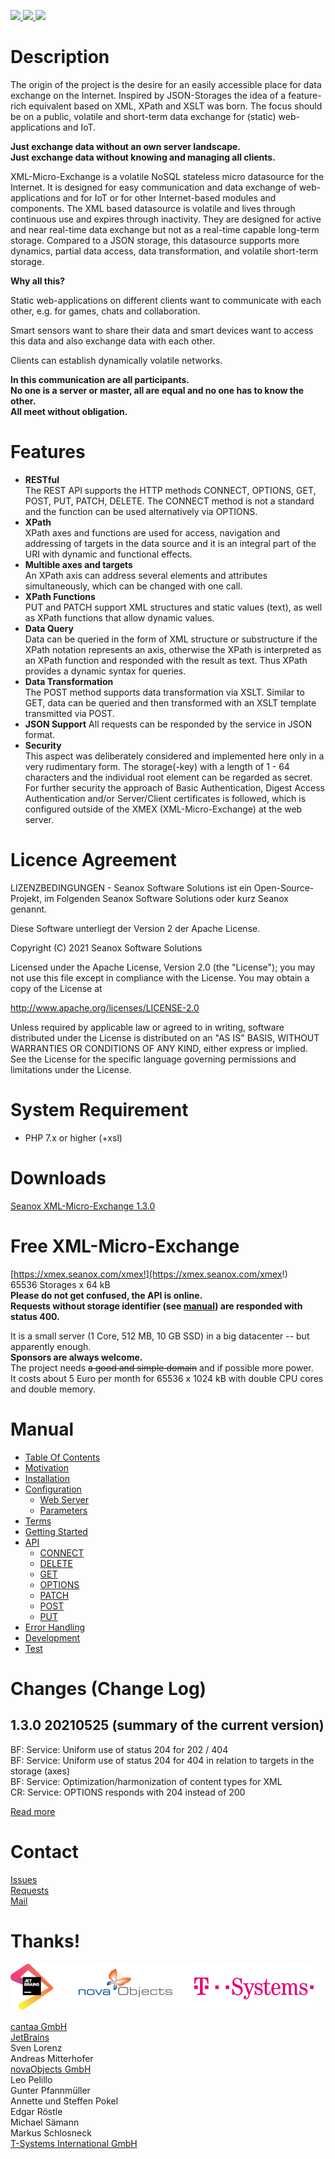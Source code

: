 <p>
  <a href="https://github.com/seanox/xml-micro-exchange/pulls
      title="Development is waiting for new issues / requests / ideas">
    <img src="https://img.shields.io/badge/development-passive-blue?style=for-the-badge">
  </a>
  <a href="https://github.com/seanox/xml-micro-exchange/issues">
    <img src="https://img.shields.io/badge/maintenance-active-green?style=for-the-badge">
  </a>
  <a href="http://seanox.de/contact">
    <img src="https://img.shields.io/badge/support-active-green?style=for-the-badge">
  </a>
</p>


# Description
The origin of the project is the desire for an easily accessible place for data
exchange on the Internet. Inspired by JSON-Storages the idea of a feature-rich
equivalent based on XML, XPath and XSLT was born. The focus should be on a
public, volatile and short-term data exchange for (static) web-applications and
IoT.

__Just exchange data without an own server landscape.__  
__Just exchange data without knowing and managing all clients.__

XML-Micro-Exchange is a volatile NoSQL stateless micro datasource for the
Internet. It is designed for easy communication and data exchange of
web-applications and for IoT or for other Internet-based modules and
components. The XML based datasource is volatile and lives through continuous
use and expires through inactivity. They are designed for active and near
real-time data exchange but not as a real-time capable long-term storage.
Compared to a JSON storage, this datasource supports more dynamics, partial
data access, data transformation, and volatile short-term storage. 

__Why all this?__

Static web-applications on different clients want to communicate with each
other, e.g. for games, chats and collaboration.

Smart sensors want to share their data and smart devices want to access this
data and also exchange data with each other.

Clients can establish dynamically volatile networks.

__In this communication are all participants.__  
__No one is a server or master, all are equal and no one has to know the other.__  
__All meet without obligation.__


# Features

- __RESTful__  
  The REST API supports the HTTP methods CONNECT, OPTIONS, GET, POST, PUT,
  PATCH, DELETE. The CONNECT method is not a standard and the function can be
  used alternatively via OPTIONS.  
- __XPath__  
  XPath axes and functions are used for access, navigation and addressing of
  targets in the data source and it is an integral part of the URI with dynamic
  and functional effects.
- __Multible axes and targets__  
  An XPath axis can address several elements and attributes simultaneously,
  which can be changed with one call.
- __XPath Functions__  
  PUT and PATCH support XML structures and static values (text), as well as
  XPath functions that allow dynamic values. 
- __Data Query__  
  Data can be queried in the form of XML structure or substructure if the XPath
  notation represents an axis, otherwise the XPath is interpreted as an XPath
  function and responded with the result as text. Thus XPath provides a dynamic
  syntax for queries.
- __Data Transformation__  
  The POST method supports data transformation via XSLT. Similar to GET, data
  can be queried and then transformed with an XSLT template transmitted via
  POST.
- __JSON Support__ 
  All requests can be responded by the service in JSON format.
- __Security__  
  This aspect was deliberately considered and implemented here only in a very
  rudimentary form. The storage(-key) with a length of 1 - 64 characters and
  the individual root element can be regarded as secret.  
  For further security the approach of Basic Authentication, Digest Access
  Authentication and/or Server/Client certificates is followed, which is
  configured outside of the XMEX (XML-Micro-Exchange) at the web server.


# Licence Agreement
LIZENZBEDINGUNGEN - Seanox Software Solutions ist ein Open-Source-Projekt, im
Folgenden Seanox Software Solutions oder kurz Seanox genannt.
 
Diese Software unterliegt der Version 2 der Apache License.

Copyright (C) 2021 Seanox Software Solutions

Licensed under the Apache License, Version 2.0 (the "License"); you may not use
this file except in compliance with the License. You may obtain a copy of the
License at

http://www.apache.org/licenses/LICENSE-2.0

Unless required by applicable law or agreed to in writing, software distributed
under the License is distributed on an "AS IS" BASIS, WITHOUT WARRANTIES OR
CONDITIONS OF ANY KIND, either express or implied. See the License for the
specific language governing permissions and limitations under the License.


# System Requirement
- PHP 7.x or higher (+xsl)


# Downloads
[Seanox XML-Micro-Exchange 1.3.0](https://github.com/seanox/xml-micro-exchange/raw/master/releases/seanox-xmex-1.3.0.zip)  


# Free XML-Micro-Exchange
[https://xmex.seanox.com/xmex!](https://xmex.seanox.com/xmex!)  
65536 Storages x 64 kB  
__Please do not get confused, the API is online.  
Requests without storage identifier (see [manual](manual/README.md#manual)) are
responded with status 400.__  

It is a small server (1 Core, 512 MB, 10 GB SSD) in a big datacenter -- but apparently enough.  
__Sponsors are always welcome.__  
The project needs ~~a good and simple domain~~ and if possible more power.  
It costs about 5 Euro per month for 65536 x 1024 kB with double CPU cores
and double memory.


# Manual
* [Table Of Contents](https://github.com/seanox/xml-micro-exchange/blob/master/manual/README.md#manual)
* [Motivation](https://github.com/seanox/xml-micro-exchange/blob/master/manual/motivation.md)
* [Installation](https://github.com/seanox/xml-micro-exchange/blob/master/manual/installation.md)
* [Configuration](https://github.com/seanox/xml-micro-exchange/blob/master/manual/configuration.md)
  * [Web Server](https://github.com/seanox/xml-micro-exchange/blob/master/manual/configuration.md#web-server)
  * [Parameters](https://github.com/seanox/xml-micro-exchange/blob/master/manual/configuration.md#parameters)
* [Terms](https://github.com/seanox/xml-micro-exchange/blob/master/manual/terms.md)
* [Getting Started](https://github.com/seanox/xml-micro-exchange/blob/master/manual/getting-started.md)
* [API](https://github.com/seanox/xml-micro-exchange/blob/master/manual/api.md)
  * [CONNECT](https://github.com/seanox/xml-micro-exchange/blob/master/manual/api-connect.md)
  * [DELETE](https://github.com/seanox/xml-micro-exchange/blob/master/manual/api-delete.md)
  * [GET](https://github.com/seanox/xml-micro-exchange/blob/master/manual/api-get.md)
  * [OPTIONS](https://github.com/seanox/xml-micro-exchange/blob/master/manual/api-options.md)
  * [PATCH](https://github.com/seanox/xml-micro-exchange/blob/master/manual/api-patch.md)
  * [POST](https://github.com/seanox/xml-micro-exchange/blob/master/manual/api-post.md)
  * [PUT](https://github.com/seanox/xml-micro-exchange/blob/master/manual/api-put.md)
* [Error Handling](https://github.com/seanox/xml-micro-exchange/blob/master/manual/error-handling.md)
* [Development](https://github.com/seanox/xml-micro-exchange/blob/master/manual/development.md)
* [Test](https://github.com/seanox/xml-micro-exchange/blob/master/manual/test.md)


# Changes (Change Log)
## 1.3.0 20210525 (summary of the current version)  
BF: Service: Uniform use of status 204 for 202 / 404  
BF: Service: Uniform use of status 204 for 404 in relation to targets in the storage (axes)  
BF: Service: Optimization/harmonization of content types for XML  
CR: Service: OPTIONS responds with 204 instead of 200  

[Read more](https://raw.githubusercontent.com/seanox/xml-micro-exchange/master/CHANGES)


# Contact
[Issues](https://github.com/seanox/xml-micro-exchange/issues)  
[Requests](https://github.com/seanox/xml-micro-exchange/pulls)  
[Mail](http://seanox.de/contact)  


# Thanks!
<img src="https://raw.githubusercontent.com/seanox/seanox/master/sources/resources/images/thanks.png">

[cantaa GmbH](https://cantaa.de/)  
[JetBrains](https://www.jetbrains.com/?from=seanox)  
Sven Lorenz  
Andreas Mitterhofer  
[novaObjects GmbH](https://www.novaobjects.de)  
Leo Pelillo  
Gunter Pfannm&uuml;ller  
Annette und Steffen Pokel  
Edgar R&ouml;stle  
Michael S&auml;mann  
Markus Schlosneck  
[T-Systems International GmbH](https://www.t-systems.com)
